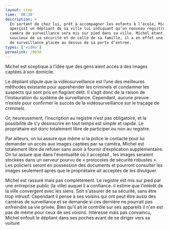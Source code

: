 ```yaml
---
layout: step
time: '08:30'
description: >
  En sortant de chez lui, prêt à accompagner les enfants à l’école, Michel
  aperçoit un dépliant de sa ville lui indiquant qu’un nouveau registre de
  caméra de surveillance sera mis sur pied dans sa ville. Michel étant un homme
  soucieux de sa sécurité et de celle de sa famille, il a en effet une caméra
  de surveillance placée au dessus de sa porte d’entrée.
types: ['video']
permalink: /8030
---
```


Michel est sceptique à l’idée que des gens aient accès à des images captées à son domicile.

Le dépliant stipule que la vidéosurveillance est l’une des meilleures méthodes existante pour appréhender les criminels et condamner les suspects qui sont pris en flagrant délit. Il s’agit donc de la raison de l’instauration du système de surveillance. Cependant, aucune preuve n’existe pour confirmer le succès de la vidéosurveillance sur le traçage de criminels.

Or, heureusement, l’inscription au registre n’est pas obligatoire, et  la possibilité de s’y désinscrire en tout temps est simple et rapide. Le propriétaire est donc totalement libre de participer ou non au registre. 

Par ailleurs, on lui assure que même si la police le contacte pour lui demander un accès aux images captées par sa caméra, Michel est totalement libre de refuser sans avoir à fournir d’explication supplémentaire. On lui assure que dans l'éventualité où il acceptait , les images seraient stockées dans un serveur pourvu de « protocoles de sécurité robustes ». Les policiers seront en possession des documents et pourront consulter les images seulement après que le propriétaire ait acceptés de les divulguer.

Michel est rassuré mais pas complètement. Le registre est mis sur pied par une entreprise public (la ville) auquel il a confiance. il estime que l'intérêt de la ville convergent avec les siens. Soit s'assurer de sa sécurité, sans être trop intrusif. Cependant il pense à ses voisins qui ont peut être aussi des caméras de surveillance et se demande si ces dernière ne pourrait pas enfreindre sa vie privée. Bien qu’il ait le contrôle sur ses appareils il n'en est pas de même pour ceux de ses voisins. Intéressé mais pas convaincu, Michel enfouit le dépliant dans ses poches avant de se diriger vers sa voiture
